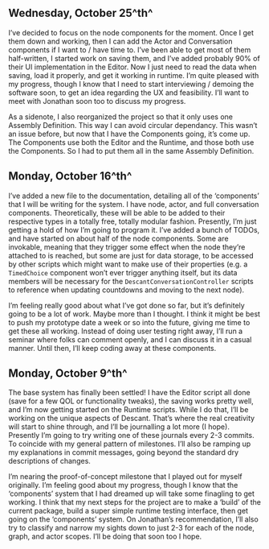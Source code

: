 ## Wednesday, October 25^th^

I’ve decided to focus on the node components for the moment. Once I get them down and working, then I can add the Actor and Conversation components if I want to / have time to. I’ve been able to get most of them half-written, I started work on saving them, and I’ve added probably 90% of their UI implementation in the Editor. Now I just need to read the data when saving, load it properly, and get it working in runtime. I’m quite pleased with my progress, though I know that I need to start interviewing / demoing the software soon, to get an idea regarding the UX and feasibility. I’ll want to meet with Jonathan soon too to discuss my progress.

As a sidenote, I also reorganized the project so that it only uses one Assembly Definition. This way I can avoid circular dependancy. This wasn’t an issue before, but now that I have the Components going, it’s come up. The Components use both the Editor and the Runtime, and those both use the Components. So I had to put them all in the same Assembly Definition.



## Monday, October 16^th^

I’ve added a new file to the documentation, detailing all of the ‘components’ that I will be writing for the system. I have node, actor, and full conversation components. Theoretically, these will be able to be added to their respective types in a totally free, totally modular fashion. Presently, I’m just getting a hold of how I’m going to program it. I’ve added a bunch of TODOs, and have started on about half of the node components. Some are invokable, meaning that they trigger some effect when the node they’re attached to is reached, but some are just for data storage, to be accessed by other scripts which might want to make use of their properties (e.g. a `TimedChoice` component won’t ever trigger anything itself, but its data members will be necessary for the `DescantConversationController` scripts to reference when updating countdowns and moving to the next node).

I’m feeling really good about what I’ve got done so far, but it’s definitely going to be a lot of work. Maybe more than I thought. I think it might be best to push my prototype date a week or so into the future, giving me time to get these all working. Instead of doing user testing right away, I’ll run a seminar where folks can comment openly, and I can discuss it in a casual manner. Until then, I’ll keep coding away at these components.



## Monday, October 9^th^

The base system has finally been settled! I have the Editor script all done (save for a few QOL or functionality tweaks), the saving works pretty well, and I’m now getting started on the Runtime scripts. While I do that, I’ll be working on the unique aspects of Descant. That’s where the real creativity will start to shine through, and I’ll be journalling a lot more (I hope). Presently I’m going to try writing one of these journals every 2-3 commits. To coincide with my general pattern of milestones. I’ll also be ramping up my explanations in commit messages, going beyond the standard dry descriptions of changes.

I’m nearing the proof-of-concept milestone that I played out for myself originally. I’m feeling good about my progress, though I know that the ‘components’ system that I had dreamed up will take some finagling to get working. I think that my next steps for the project are to make a ‘build’ of the current package, build a super simple runtime testing interface, then get going on the ‘components’ system. On Jonathan’s recommendation, I’ll also try to classify and narrow my sights down to just 2-3 for each of the node, graph, and actor scopes. I’ll be doing that soon too I hope.